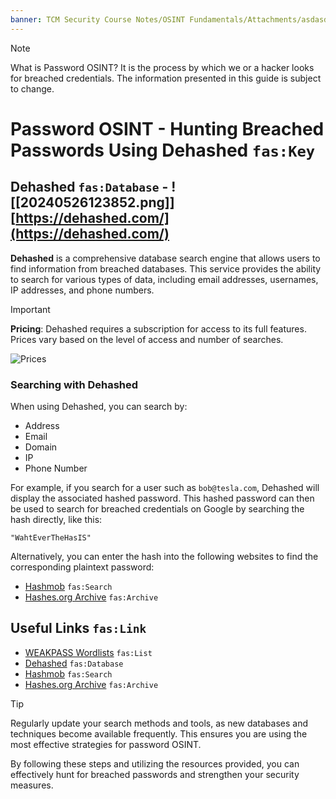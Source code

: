 ```yaml
---
banner: TCM Security Course Notes/OSINT Fundamentals/Attachments/asdasd.webp
---
```

> [!NOTE]
> What is Password OSINT? It is the process by which we or a hacker looks for breached credentials. The information presented in this guide is subject to change.

# Password OSINT - Hunting Breached Passwords Using Dehashed `fas:Key`

## Dehashed `fas:Database` - ![[20240526123852.png]][https://dehashed.com/](https://dehashed.com/)

**Dehashed** is a comprehensive database search engine that allows users to find information from breached databases. This service provides the ability to search for various types of data, including email addresses, usernames, IP addresses, and phone numbers. 

> [!important]
> **Pricing**: Dehashed requires a subscription for access to its full features. Prices vary based on the level of access and number of searches.

![Prices](Pasted%20image%2020240526084043.png)

### Searching with Dehashed

When using Dehashed, you can search by:
- Address
- Email
- Domain
- IP
- Phone Number

For example, if you search for a user such as `bob@tesla.com`, Dehashed will display the associated hashed password. This hashed password can then be used to search for breached credentials on Google by searching the hash directly, like this:

```
"WahtEverTheHasIS"
```

Alternatively, you can enter the hash into the following websites to find the corresponding plaintext password:

- [Hashmob](https://hashmob.net/) `fas:Search`
- [Hashes.org Archive](https://weakpass.com/wordlist/1931) `fas:Archive`

## Useful Links `fas:Link`

- [WEAKPASS Wordlists](https://weakpass.com/) `fas:List`
- [Dehashed](https://dehashed.com/) `fas:Database`
- [Hashmob](https://hashmob.net/) `fas:Search`
- [Hashes.org Archive](https://weakpass.com/wordlist/1931) `fas:Archive`

> [!TIP]
> Regularly update your search methods and tools, as new databases and techniques become available frequently. This ensures you are using the most effective strategies for password OSINT.

By following these steps and utilizing the resources provided, you can effectively hunt for breached passwords and strengthen your security measures.